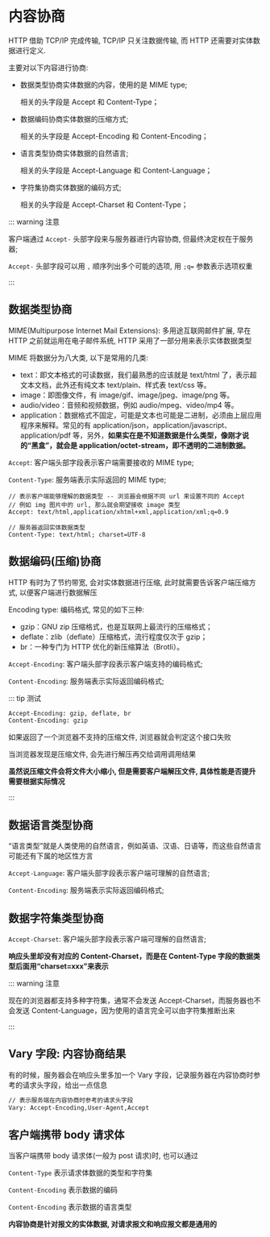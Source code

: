 # 内容协商

HTTP 借助 TCP/IP 完成传输, TCP/IP 只关注数据传输, 而 HTTP 还需要对实体数据进行定义.

主要对以下内容进行协商:

- 数据类型协商实体数据的内容，使用的是 MIME type;

  相关的头字段是 Accept 和 Content-Type；

- 数据编码协商实体数据的压缩方式;

  相关的头字段是 Accept-Encoding 和 Content-Encoding；

- 语言类型协商实体数据的自然语言;

  相关的头字段是 Accept-Language 和 Content-Language；

- 字符集协商实体数据的编码方式;

  相关的头字段是 Accept-Charset 和 Content-Type；

::: warning 注意

客户端通过 `Accept-` 头部字段来与服务器进行内容协商, 但最终决定权在于服务器;

`Accept-` 头部字段可以用 `,` 顺序列出多个可能的选项, 用 `;q=` 参数表示选项权重

:::

## 数据类型协商

MIME(Multipurpose Internet Mail Extensions): 多用途互联网邮件扩展, 早在 HTTP 之前就运用在电子邮件系统, HTTP 采用了一部分用来表示实体数据类型

MIME 将数据分为八大类, 以下是常用的几类:

- text：即文本格式的可读数据，我们最熟悉的应该就是 text/html 了，表示超文本文档，此外还有纯文本 text/plain、样式表 text/css 等。
- image：即图像文件，有 image/gif、image/jpeg、image/png 等。
- audio/video：音频和视频数据，例如 audio/mpeg、video/mp4 等。
- application：数据格式不固定，可能是文本也可能是二进制，必须由上层应用程序来解释。常见的有 application/json，application/javascript、application/pdf 等，另外，**如果实在是不知道数据是什么类型，像刚才说的“黑盒”，就会是 application/octet-stream，即不透明的二进制数据。**

`Accept`: 客户端头部字段表示客户端需要接收的 MIME type;

`Content-Type`: 服务端表示实际返回的 MIME type;

```text
// 表示客户端能够理解的数据类型 -- 浏览器会根据不同 url 来设置不同的 Accept
// 例如 img 图片中的 url, 那么就会期望接收 image 类型
Accept: text/html,application/xhtml+xml,application/xml;q=0.9

// 服务器返回实体数据类型
Content-Type: text/html; charset=UTF-8
```

## 数据编码(压缩)协商

HTTP 有时为了节约带宽, 会对实体数据进行压缩, 此时就需要告诉客户端压缩方式, 以便客户端进行数据解压

Encoding type: 编码格式, 常见的如下三种:

- gzip：GNU zip 压缩格式，也是互联网上最流行的压缩格式；
- deflate：zlib（deflate）压缩格式，流行程度仅次于 gzip；
- br：一种专门为 HTTP 优化的新压缩算法（Brotli）。

`Accept-Encoding`: 客户端头部字段表示客户端支持的编码格式;

`Content-Encoding`: 服务端表示实际返回编码格式;

::: tip 测试

```tex
Accept-Encoding: gzip, deflate, br
Content-Encoding: gzip
```

<http-test type="Encoding"/>

如果返回了一个浏览器不支持的压缩文件, 浏览器就会判定这个接口失败

当浏览器发现是压缩文件, 会先进行解压再交给调用调用结果

**虽然说压缩文件会将文件大小缩小, 但是需要客户端解压文件, 具体性能是否提升需要根据实际情况**

:::

## 数据语言类型协商

“语言类型”就是人类使用的自然语言，例如英语、汉语、日语等，而这些自然语言可能还有下属的地区性方言

`Accept-Language`: 客户端头部字段表示客户端可理解的自然语言;

`Content-Encoding`: 服务端表示实际返回编码格式;

## 数据字符集类型协商

`Accept-Charset`: 客户端头部字段表示客户端可理解的自然语言;

**响应头里却没有对应的 Content-Charset，而是在 Content-Type 字段的数据类型后面用“charset=xxx”来表示**

::: warning 注意

现在的浏览器都支持多种字符集，通常不会发送 Accept-Charset，而服务器也不会发送 Content-Language，因为使用的语言完全可以由字符集推断出来

:::

## Vary 字段: 内容协商结果

有的时候，服务器会在响应头里多加一个 Vary 字段，记录服务器在内容协商时参考的请求头字段，给出一点信息

```tex
// 表示服务端在内容协商时参考的请求头字段
Vary: Accept-Encoding,User-Agent,Accept
```

## 客户端携带 body 请求体

当客户端携带 body 请求体(一般为 post 请求)时, 也可以通过

`Content-Type` 表示请求体数据的类型和字符集

`Content-Encoding` 表示数据的编码

`Content-Encoding` 表示数据的语言类型

**内容协商是针对报文的实体数据, 对请求报文和响应报文都是通用的**
